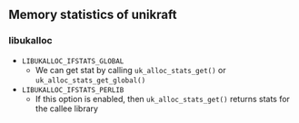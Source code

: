 ## Memory statistics of unikraft

### libukalloc
- `LIBUKALLOC_IFSTATS_GLOBAL`
    - We can get stat by calling `uk_alloc_stats_get()` or `uk_alloc_stats_get_global()`
- `LIBUKALLOC_IFSTATS_PERLIB`
    - If this option is enabled, then `uk_alloc_stats_get()` returns stats for
      the callee library
